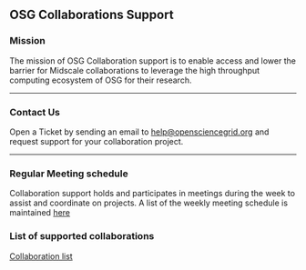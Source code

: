 ## OSG Collaborations Support


### Mission

The mission of OSG Collaboration support is to enable access and lower the barrier for Midscale collaborations to leverage the
high throughput computing ecosystem of OSG for their research.

***

### Contact Us

Open a Ticket by sending an email to help@opensciencegrid.org and request support for your collaboration project.

***

### Regular Meeting schedule

Collaboration support holds and participates in meetings during the week to assist and coordinate on projects. A list of the weekly meeting schedule is maintained [here](misc/meeting-schedule.md)

### List of supported collaborations

[Collaboration list](projects/project-list.md)


